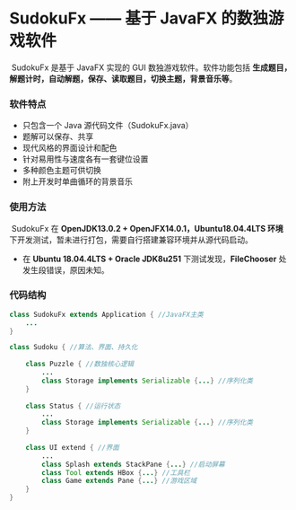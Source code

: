 # SudokuFx —— 基于 JavaFX 的数独游戏软件

​		SudokuFx 是基于 JavaFX 实现的 GUI 数独游戏软件。软件功能包括 **生成题目，解题计时，自动解题，保存、读取题目，切换主题，背景音乐等**。

### 软件特点

+ 只包含一个 Java 源代码文件（SudokuFx.java）
+ 题解可以保存、共享
+ 现代风格的界面设计和配色
+ 针对易用性与速度各有一套键位设置
+ 多种颜色主题可供切换
+ 附上开发时单曲循环的背景音乐

### 使用方法

​		SudokuFx 在 **OpenJDK13.0.2 + OpenJFX14.0.1，Ubuntu18.04.4LTS 环境** 下开发测试，暂未进行打包，需要自行搭建兼容环境并从源代码启动。

+ 在 **Ubuntu 18.04.4LTS + Oracle JDK8u251** 下测试发现，**FileChooser** 处发生段错误，原因未知。

### 代码结构

```java
class SudokuFx extends Application { //JavaFX主类
    ...
}

class Sudoku { //算法、界面、持久化
    
	class Puzzle { //数独核心逻辑
        ...
        class Storage implements Serializable {...} //序列化类
    }
    
    class Status { //运行状态
        ...
        class Storage implements Serializable {...} //序列化类
    }
    
	class UI extend { //界面
        ...
        class Splash extends StackPane {...} //启动屏幕
        class Tool extends HBox {...} //工具栏
        class Game extends Pane {...} //游戏区域
    }
}
```

